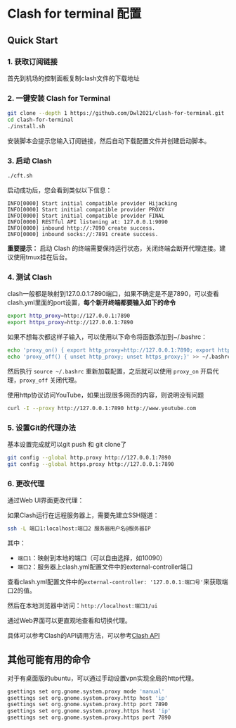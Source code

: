 

# Clash for terminal 配置

## Quick Start

### 1. 获取订阅链接

首先到机场的控制面板复制clash文件的下载地址

### 2. 一键安装 Clash for Terminal

```bash
git clone --depth 1 https://github.com/Dwl2021/clash-for-terminal.git
cd clash-for-terminal
./install.sh
```

安装脚本会提示您输入订阅链接，然后自动下载配置文件并创建启动脚本。

### 3. 启动 Clash

```bash
./cft.sh
```

启动成功后，您会看到类似以下信息：

```
INFO[0000] Start initial compatible provider Hijacking  
INFO[0000] Start initial compatible provider PROXY      
INFO[0000] Start initial compatible provider FINAL      
INFO[0000] RESTful API listening at: 127.0.0.1:9090     
INFO[0000] inbound http://:7890 create success.         
INFO[0000] inbound socks://:7891 create success.  
```

**重要提示：** 启动 Clash 的终端需要保持运行状态，关闭终端会断开代理连接。建议使用tmux挂在后台。

### 4. 测试 Clash

clash一般都是映射到127.0.0.1:7890端口，如果不确定是不是7890，可以查看clash.yml里面的port设置，**每个新开终端都要输入如下的命令**

```bash
export http_proxy=http://127.0.0.1:7890
export https_proxy=http://127.0.0.1:7890
```

如果不想每次都这样子输入，可以使用以下命令将函数添加到~/.bashrc：

```bash
echo 'proxy_on() { export http_proxy=http://127.0.0.1:7890; export https_proxy=http://127.0.0.1:7890;}' >> ~/.bashrc
echo 'proxy_off() { unset http_proxy; unset https_proxy;}' >> ~/.bashrc
```

然后执行 `source ~/.bashrc` 重新加载配置，之后就可以使用 `proxy_on` 开启代理，`proxy_off` 关闭代理。

使用http协议访问YouTube，如果出现很多网页的内容，则说明没有问题

```bash
curl -I --proxy http://127.0.0.1:7890 http://www.youtube.com
```

### 5. 设置Git的代理办法

基本设置完成就可以git push 和 git clone了

```bash
git config --global http.proxy http://127.0.0.1:7890
git config --global https.proxy http://127.0.0.1:7890
```

### 6. 更改代理

通过Web UI界面更改代理：

如果Clash运行在远程服务器上，需要先建立SSH隧道：

```bash
ssh -L 端口1:localhost:端口2 服务器用户名@服务器IP
```

其中：
- `端口1`：映射到本地的端口（可以自由选择，如10090）
- `端口2`：服务器上clash.yml配置文件中的external-controller端口

查看clash.yml配置文件中的`external-controller: '127.0.0.1:端口号'`来获取端口2的值。

然后在本地浏览器中访问：`http://localhost:端口1/ui`

通过Web界面可以更直观地查看和切换代理。

具体可以参考Clash的API调用方法，可以参考[Clash API](https://clash.wiki/runtime/external-controller.html)


## 其他可能有用的命令
对于有桌面版的ubuntu，可以通过手动设置vpn实现全局的http代理。

```bash
gsettings set org.gnome.system.proxy mode 'manual'
gsettings set org.gnome.system.proxy.http host 'ip'
gsettings set org.gnome.system.proxy.http port 7890
gsettings set org.gnome.system.proxy.https host 'ip'
gsettings set org.gnome.system.proxy.https port 7890
```




